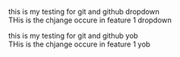 
this is my testing for git and github dropdown
<br>
THis is the chjange occure in feature 1 dropdown

this is my testing for git and github yob 
<br>
THis is the chjange occure in feature 1 yob

